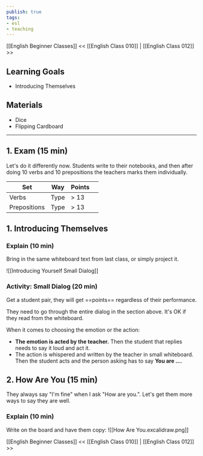 ```yaml
---
publish: true
tags:
- esl
- teaching
---
```


[[English Beginner Classes]]
<< [[English Class 010]] | [[English Class 012]] >>

## Learning Goals
- Introducing Themselves

## Materials
- Dice
- Flipping Cardboard

---

## 1. Exam (15 min)
Let's do it differently now. Students write to their notebooks, and then after doing 10 verbs and 10 prepositions the teachers marks them individually.

| Set          | Way  | Points |     |
| ------------ | ---- | ------ | --- |
| Verbs        | Type | > 13   |     |
| Prepositions | Type | > 13   |     |

## 1. Introducing Themselves
### Explain (10 min)
Bring in the same whiteboard text from last class, or simply project it.

![[Introducing Yourself Small Dialog]]

### Activity: Small Dialog (20 min)
Get a student pair, they will get ==points== regardless of their performance.

They need to go through the entire dialog in the section above. It's OK if they read from the whiteboard.

When it comes to choosing the emotion or the action:
- **The emotion is acted by the teacher.** Then the student that replies needs to say it loud and act it.
- The action is whispered and written by the teacher in small whiteboard. Then the student acts and the person asking has to say **You are ...**.


## 2. How Are You (15 min)
They always say "I'm fine" when I ask "How are you.". Let's get them more ways to say they are well.

### Explain (10 min)
Write on the board and have them copy:
![[How Are You.excalidraw.png]]

[[English Beginner Classes]]
<< [[English Class 010]] | [[English Class 012]] >>